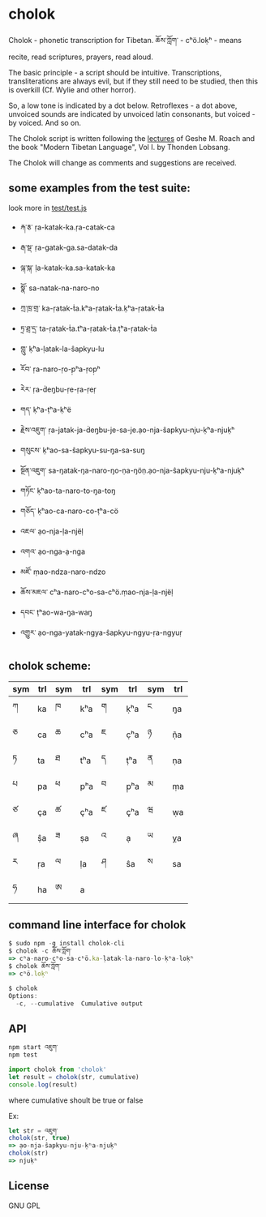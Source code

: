 # cholok


Cholok - phonetic transcription for Tibetan. ཆོས་ཀློག་ - cʰö.loḳʰ - means recite, read scriptures, prayers, read aloud.

The basic principle - a script should be intuitive. Transcriptions, transliterations are always evil, but if they still need to be studied, then this is overkill (Cf. Wylie and  other horror).

So, a low tone is indicated by a dot below. Retroflexes - a dot above, unvoiced sounds are indicated by unvoiced latin consonants, but voiced - by voiced. And so on.

The Cholok script is written following the [lectures](https://www.youtube.com/playlist?list=PL1KVm5jgTljTatThw2YLw7nrf05XYBcZV) of Geshe M. Roach and the book "Modern Tibetan Language", Vol I. by Thonden Lobsang.

The Cholok will change as comments and suggestions are received.

## some examples from the test suite:

look more in [test/test.js](test/test.js)

 -  རྐ་རྕ་ ṛa-katak-ka.ṛa-catak-ca
 -  རྒ་སྡ་ ṛa-gatak-ga.sa-datak-da
 -  ལྐ་སྐ་ ḷa-katak-ka.sa-katak-ka
 -  སྣོ་ sa-natak-na-naro-no
 -  ཀྲ་ཁྲ་གྲ་ ka-ṛatak-ṫa.kʰa-ṛatak-ṫa.ḳʰa-ṛatak-ṫa
 -  ཏྲ་ཐྲ་དྲ་ ta-ṛatak-ṫa.tʰa-ṛatak-ṫa.ṭʰa-ṛatak-ṫa
 -  གླུ་ ḳʰa-ḷatak-la-ŝapkyu-lu
 -  རོབ་ ṛa-naro-ṛo-p̣ʰa-ṛop̣ʰ
 -  རེར་ ṛa-ḋeŋ̣bu-ṛe-ṛa-ṛeṛ
 -  གད་ ḳʰa-ṭʰa-ḳʰë
 -  རྗེས་འཇུག་ ṛa-jatak-ja-ḋeŋ̣bu-je-sa-je.ạo-nja-ŝapkyu-nju-ḳʰa-njuḳʰ
 -  གསུངས་ ḳʰao-sa-ŝapkyu-su-ŋ̣a-sa-suŋ̣
 -  སྔོན་འཇུག་ sa-ŋatak-ŋa-naro-ŋo-ṇa-ŋöṇ.ạo-nja-ŝapkyu-nju-ḳʰa-njuḳʰ
 -  གཏོང་ ḳʰao-ta-naro-to-ŋ̣a-toŋ̣
 -  གཅོད་ ḳʰao-ca-naro-co-ṭʰa-cö
 -  འཇལ་ ạo-nja-ḷa-njëḷ
 -  འགའ་ ạo-nga-ạ-nga
 -  མཛོ་ ṃao-ndza-naro-ndzo
 -  ཆོས་མཇལ་ cʰa-naro-cʰo-sa-cʰö.ṃao-nja-ḷa-njëḷ
 -  དབང་ ṭʰao-wa-ŋ̣a-waŋ̣
 -  འགྱུར་ ạo-nga-yatak-ngya-ŝapkyu-ngyu-ṛa-ngyuṛ


## cholok scheme:

| sym | trl | sym | trl | sym | trl | sym | trl |
| --- | --- | --- | --- | --- | --- | --- | --- |
| ཀ | ka | ཁ | kʰa | ག | ḳʰa | ང | ŋ̣a |
| ཅ | ca | ཆ | cʰa | ཇ | c̣ʰa | ཉ | ṇ̃a |
| ཏ | ta | ཐ | tʰa | ད | ṭʰa | ན | ṇa |
| པ | pa | ཕ | pʰa | བ | p̣ʰa | མ | ṃa |
| ཙ | ça | ཚ | çʰa | ཛ | ç̣ʰa | ཝ | ẉa |
| ཞ | ṣ̂a | ཟ | ṣa | འ | ạ | ཡ | ỵa |
| ར | ṛa | ལ | ḷa | ཤ | ŝa | ས | sa |
| ཧ | ha | ཨ | a |

##  command line interface for cholok


````javascript
$ sudo npm -g install cholok-cli
$ cholok -c ཆོས་ཀློག་
=> cʰa-naro-cʰo-sa-cʰö.ka-ḷatak-la-naro-lo-ḳʰa-loḳʰ
$ cholok ཆོས་ཀློག་
=> cʰö.loḳʰ

$ cholok
Options:
  -c, --cumulative  Cumulative output
````



## API

````javascript
npm start འཇུག་
npm test
````

````javascript
import cholok from 'cholok'
let result = cholok(str, cumulative)
console.log(result)
````

where cumulative shoult be true or false

Ex:

````javascript
let str = འཇུག་
cholok(str, true)
=> ạo-nja-ŝapkyu-nju-ḳʰa-njuḳʰ
cholok(str)
=> njuḳʰ
````



## License

 GNU GPL
